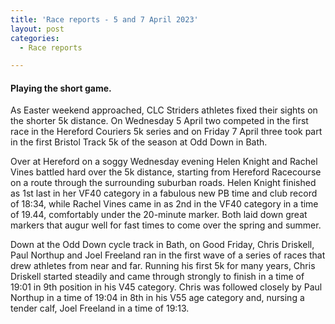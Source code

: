 ```yaml
---
title: 'Race reports - 5 and 7 April 2023'
layout: post
categories:
  - Race reports

---
```


#### Playing the short game.

As Easter weekend approached, CLC Striders athletes fixed their sights on the shorter 5k distance. On Wednesday 5 April two competed in the first race in the Hereford Couriers 5k series and on Friday 7 April three took part in the first Bristol Track 5k of the season at Odd Down in Bath.

Over at Hereford on a soggy Wednesday evening Helen Knight and Rachel Vines battled hard over the 5k distance, starting from Hereford Racecourse on a route through the surrounding suburban roads. Helen Knight finished as 1st last in her VF40 category in a fabulous new PB time and club record of 18:34, while Rachel Vines came in as 2nd in the VF40 category in a time of 19.44, comfortably under the 20-minute marker. Both laid down great markers that augur well for fast times to come over the spring and summer.

Down at the Odd Down cycle track in Bath, on Good Friday, Chris Driskell, Paul Northup and Joel Freeland ran in the first wave of a series of races that drew athletes from near and far. Running his first 5k for many years, Chris Driskell started steadily and came through strongly to finish in a time of 19:01 in 9th position in his V45 category. Chris was followed closely by Paul Northup in a time of 19:04 in 8th in his V55 age category and, nursing a tender calf, Joel Freeland in a time of 19:13.

